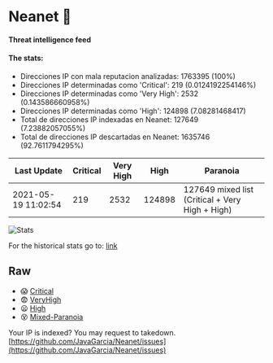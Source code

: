 # Neanet :hocho:
#### Threat intelligence feed
#### The stats:

- Direcciones IP con mala reputacion analizadas: 1763395 (100%)
- Direcciones IP determinadas como 'Critical':  219 (0.0124192254146%)
- Direcciones IP determinadas como 'Very High':  2532 (0.143586660958%)
- Direcciones IP determinadas como 'High':  124898 (7.08281468417)
- Total de direcciones IP indexadas en Neanet:  127649 (7.23882057055%)
- Total de direcciones IP descartadas en Neanet:  1635746 (92.7611794295%)

| Last Update | Critical | Very High | High | Paranoia |
| --- | --- | --- | --- | --- |
| 2021-05-19 11:02:54 | 219 | 2532 | 124898 | 127649 mixed list (Critical + Very High + High)|

![Stats](https://docs.google.com/spreadsheets/d/e/2PACX-1vSnaNMIXVabIpDJjufMlzH7poXnshF3mgd8Is1g9ytUEzVsP5my4Trn8f-xkoLLQ38xpL3HtmUexLo6/pubchart?oid=501124687&format=image)

For the historical stats go to: [link](/stats.csv)
## Raw
- :scream: [Critical](https://raw.githubusercontent.com/JavaGarcia/Neanet/master/blacklists/neanet_critical.txt)
- :fearful: [VeryHigh](https://raw.githubusercontent.com/JavaGarcia/Neanet/master/blacklists/neanet_veryHigh.txtt)
- :frowning: [High](https://raw.githubusercontent.com/JavaGarcia/Neanet/master/blacklists/neanet_high.txt)
- :dizzy_face: [Mixed-Paranoia](https://raw.githubusercontent.com/JavaGarcia/Neanet/master/blacklists/neanet_all.txt)


Your IP is indexed? You may request to takedown. [https://github.com/JavaGarcia/Neanet/issues](https://github.com/JavaGarcia/Neanet/issues)












































































































































































































































































































































































































































































































































































































































































































































































































































































































































































































































































































































































































































































































































































































































































































































































































































































































































































































































































































































































































































































































































































































































































































































































































































































































































































































































































































































































































































































































































































































































































































































































































































































































































































































































































































































































































































































































































































































































































































































































































































































































































































































































































































































































































































































































































































































































































































































































































































































































































































































































































































































































































































































































































































































































































































































































































































































































































































































































































































































































































































































































































































































































































































































































































































































































































































































































































